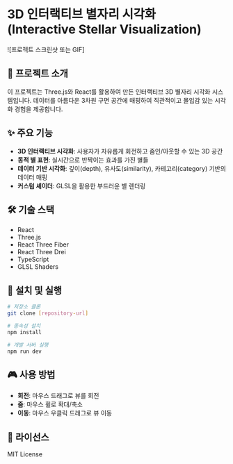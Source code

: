 # 3D 인터랙티브 별자리 시각화 (Interactive Stellar Visualization)

![프로젝트 스크린샷 또는 GIF]

## 🌟 프로젝트 소개

이 프로젝트는 Three.js와 React를 활용하여 만든 인터랙티브 3D 별자리 시각화 시스템입니다. 데이터를 아름다운 3차원 구면 공간에 매핑하여 직관적이고 몰입감 있는 시각화 경험을 제공합니다.

## ✨ 주요 기능

- **3D 인터랙티브 시각화**: 사용자가 자유롭게 회전하고 줌인/아웃할 수 있는 3D 공간
- **동적 별 표현**: 실시간으로 반짝이는 효과를 가진 별들
- **데이터 기반 시각화**: 깊이(depth), 유사도(similarity), 카테고리(category) 기반의 데이터 매핑
- **커스텀 셰이더**: GLSL을 활용한 부드러운 별 렌더링

## 🛠 기술 스택

- React
- Three.js
- React Three Fiber
- React Three Drei
- TypeScript
- GLSL Shaders

## 🚀 설치 및 실행

```bash
# 저장소 클론
git clone [repository-url]

# 종속성 설치
npm install

# 개발 서버 실행
npm run dev
```

## 🎮 사용 방법

- **회전**: 마우스 드래그로 뷰를 회전
- **줌**: 마우스 휠로 확대/축소
- **이동**: 마우스 우클릭 드래그로 뷰 이동

## 📝 라이선스

MIT License
